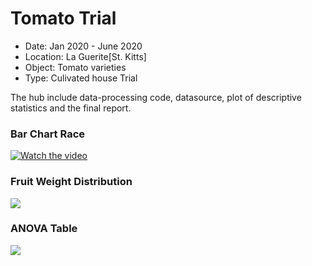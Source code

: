 # Tomato Trial
* Date: 		Jan 2020 - June 2020
* Location:	La Guerite[St. Kitts]
* Object:		Tomato varieties
* Type:		Culivated house Trial

The hub include data-processing code, datasource, plot of descriptive statistics and the final report.


### Bar Chart Race 
[![Watch the video](https://github.com/supermonk00/St.Kitts/blob/master/Tomato_Trial/image/Bar.chart.race.cover.png)](https://github.com/supermonk00/St.Kitts/blob/master/Tomato_Trial/image/Bar.chart.race.cover.png)

### Fruit Weight Distribution
![](https://github.com/supermonk00/St.Kitts/blob/master/Tomato_Trial/image/boxplot.jpeg)
### ANOVA Table
![](https://github.com/supermonk00/St.Kitts/blob/master/Tomato_Trial/image/Anova.table.png)

